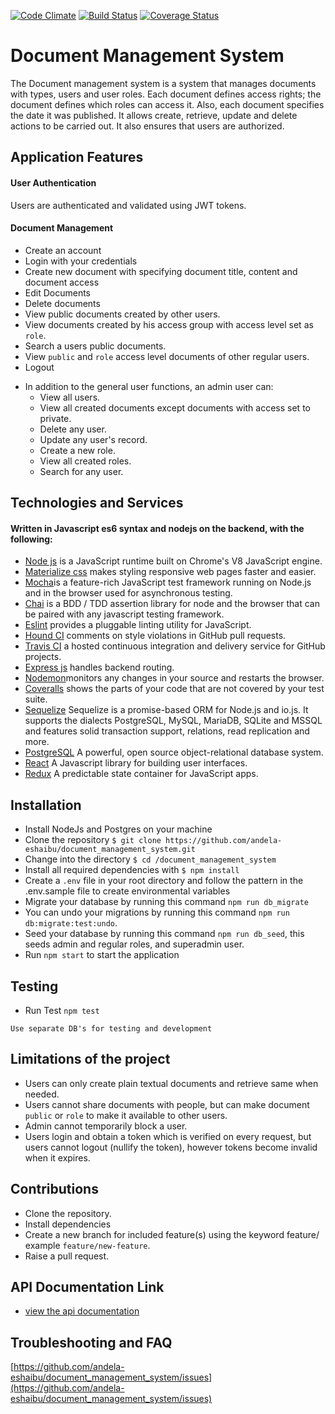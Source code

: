 [![Code Climate](https://codeclimate.com/github/andela-eshaibu/document_management_system/badges/gpa.svg)](https://codeclimate.com/github/andela-eshaibu/document_management_system)
[![Build Status](https://travis-ci.org/andela-eshaibu/document_management_system.svg?branch=develop)](https://travis-ci.org/andela-eshaibu/document_management_system)
[![Coverage Status](https://coveralls.io/repos/github/andela-eshaibu/document_management_system/badge.svg?branch=develop)](https://coveralls.io/github/andela-eshaibu/document_management_system?branch=develop)

# Document Management System
The Document management system is a system that manages documents with types, users and user roles. 
Each document defines access rights; the document defines which roles can access it. Also, each document specifies the date 
it was published. It allows create, retrieve, update and delete actions to be carried out. It also ensures that users are authorized.


## Application Features
#### User Authentication
Users are authenticated and validated using JWT tokens.

#### Document Management
*   Create an account
*   Login with your credentials
*   Create new document with specifying document title, content and document access
*   Edit Documents
*   Delete documents
*   View public documents created by other users.
*   View documents created by his access group with access level set as `role`.
*   Search a users public documents.
*   View `public` and `role` access level documents of other regular users.
*   Logout

-   In addition to the general user functions, an admin user can:
    -   View all users.
    -   View all created documents except documents with access set to private.
    -   Delete any user.
    -   Update any user's record.
    -   Create a new role.
    -   View all created roles.
    -   Search for any user.

## Technologies and Services

#### Written in Javascript es6 syntax and nodejs on the backend, with the following:

- [Node js](https://nodejs.org/en/) is a JavaScript runtime built on Chrome's V8 JavaScript engine.
- [Materialize css](http://materializecss.com/) makes styling responsive web pages faster and easier.
- [Mocha](https://mochajs.org/)is a feature-rich JavaScript test framework running on Node.js and in the browser used for asynchronous testing.
- [Chai](https://chaijs.com/) is a BDD / TDD assertion library for node and the browser that can be paired with any javascript testing framework.
- [Eslint](http://eslint.org/) provides a pluggable linting utility for JavaScript.
- [Hound CI](https://houndci.com/) comments on style violations in GitHub pull requests.
- [Travis CI](https://travis-ci.org/) a hosted continuous integration and delivery service for GitHub projects.
- [Express js](http://expressjs.com/) handles backend routing.
- [Nodemon](https://nodemon.io/)monitors any changes in your source and restarts the browser.
- [Coveralls](https://coveralls.io/) shows the parts of your code that are not covered by your test suite.
- [Sequelize](http://docs.sequelizejs.com/) Sequelize is a promise-based ORM for Node.js and io.js. It supports the dialects PostgreSQL, MySQL, MariaDB, SQLite and MSSQL and features solid transaction support, relations, read replication and more.
- [PostgreSQL](https://www.postgresql.org/) A powerful, open source object-relational database system.
- [React](https://facebook.github.io/react/) A Javascript library for building user interfaces.
- [Redux](http://redux.js.org/) A predictable state container for JavaScript apps.

## Installation

-   Install NodeJs and Postgres on your machine
-   Clone the repository `$ git clone https://github.com/andela-eshaibu/document_management_system.git`
-   Change into the directory `$ cd /document_management_system`
-   Install all required dependencies with `$ npm install`
-   Create a `.env` file in your root directory and follow the pattern in the .env.sample file to create environmental variables
-   Migrate your database by running this command `npm run db_migrate`
-   You can undo your migrations by running this command `npm run db:migrate:test:undo`.
-   Seed your database by running this command `npm run db_seed`, this seeds admin and regular roles, and superadmin user.
-   Run `npm start` to start the application

## Testing
-   Run Test `npm test`

` Use separate DB's for testing and development `

## Limitations of the project
  * Users can only create plain textual documents and retrieve same when needed.
  * Users cannot share documents with people, but can make document `public` or `role` to make it available to other users.
  * Admin cannot temporarily block a user.
  * Users login and obtain a token which is verified on every request, but users cannot logout (nullify the token), however tokens become invalid when it expires.

## Contributions

* Clone the repository.
* Install dependencies
* Create a new branch for included feature(s) using the keyword feature/ example `feature/new-feature`.
* Raise a pull request.


## API Documentation Link
- [view the api documentation](https://e-docman.herokuapp.com/documentation)

## Troubleshooting and FAQ

[https://github.com/andela-eshaibu/document_management_system/issues](https://github.com/andela-eshaibu/document_management_system/issues)